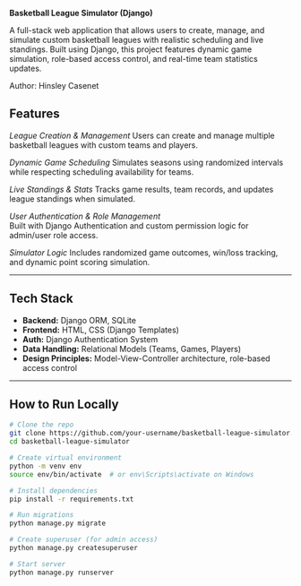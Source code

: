 **Basketball League Simulator (Django)**

A full-stack web application that allows users to create, manage, and simulate custom basketball leagues with realistic scheduling and live standings. Built using Django, this project features dynamic game simulation, role-based access control, and real-time team statistics updates.

Author: Hinsley Casenet

## Features

*League Creation & Management*
  Users can create and manage multiple basketball leagues with custom teams and players.

*Dynamic Game Scheduling*
  Simulates seasons using randomized intervals while respecting scheduling availability for teams.

*Live Standings & Stats*
  Tracks game results, team records, and updates league standings when simulated.

*User Authentication & Role Management*  
  Built with Django Authentication and custom permission logic for admin/user role access.

*Simulator Logic*
  Includes randomized game outcomes, win/loss tracking, and dynamic point scoring simulation.

---

## Tech Stack

- **Backend:** Django ORM, SQLite
- **Frontend:** HTML, CSS (Django Templates)
- **Auth:** Django Authentication System
- **Data Handling:** Relational Models (Teams, Games, Players)
- **Design Principles:** Model-View-Controller architecture, role-based access control

---

## How to Run Locally

```bash
# Clone the repo
git clone https://github.com/your-username/basketball-league-simulator.git
cd basketball-league-simulator

# Create virtual environment
python -m venv env
source env/bin/activate  # or env\Scripts\activate on Windows

# Install dependencies
pip install -r requirements.txt

# Run migrations
python manage.py migrate

# Create superuser (for admin access)
python manage.py createsuperuser

# Start server
python manage.py runserver
